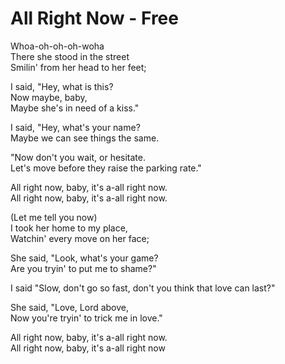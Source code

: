 # All Right Now - Free

Whoa-oh-oh-oh-woha\
There she stood in the street\
Smilin' from her head to her feet;

I said, "Hey, what is this?\
Now maybe, baby,\
Maybe she's in need of a kiss."

I said, "Hey, what's your name?\
Maybe we can see things the same.

"Now don't you wait, or hesitate.\
Let's move before they raise the parking rate."

All right now, baby, it's a-all right now.\
All right now, baby, it's a-all right now.

(Let me tell you now)\
I took her home to my place,\
Watchin' every move on her face;

She said, "Look, what's your game?\
Are you tryin' to put me to shame?"

I said "Slow, don't go so fast, don't you think that love can last?"

She said, "Love, Lord above,\
Now you're tryin' to trick me in love."

All right now, baby, it's a-all right now.\
All right now, baby, it's a-all right now